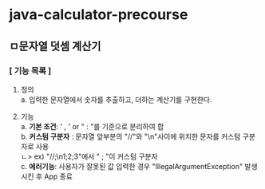 # java-calculator-precourse

## ㅁ문자열 덧셈 계산기
### [ 기능 목록 ]

1. 정의  
   a. 입력한 문자열에서 숫자를 추출하고, 더하는 계산기를 구현한다.


2. 기능  
   a. **기본 조건**: ' , ' or " : "를 기준으로 분리하여 합  
   b. **커스텀 구분자** : 문자열 앞부분의 "//"와 "\n"사이에 위치한 문자를 커스텀 구분자로 사용  
   ㄴ> ex) "//;\n1;2;3"에서 " ; "이 커스텀 구분자  
   c. **에러기능**: 사용자가 잘못된 값 입력한 경우 "IllegalArgumentException" 발생시킨 후 App 종료
